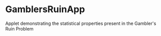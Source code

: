 # GamblersRuinApp
Applet demonstrating the statistical properties present in the Gambler's Ruin Problem
